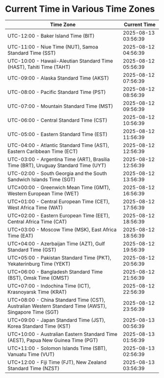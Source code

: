 # Current Time in Various Time Zones

| Time Zone | Current Time |
|-----------|--------------|
| UTC-12:00 - Baker Island Time (BIT) | 2025-08-13 03:56:39 |
| UTC-11:00 - Niue Time (NUT), Samoa Standard Time (SST) | 2025-08-12 04:56:39 |
| UTC-10:00 - Hawaii-Aleutian Standard Time (HAST), Tahiti Time (TAHT) | 2025-08-12 05:56:39 |
| UTC-09:00 - Alaska Standard Time (AKST) | 2025-08-12 07:56:39 |
| UTC-08:00 - Pacific Standard Time (PST) | 2025-08-12 08:56:39 |
| UTC-07:00 - Mountain Standard Time (MST) | 2025-08-12 09:56:39 |
| UTC-06:00 - Central Standard Time (CST) | 2025-08-12 10:56:39 |
| UTC-05:00 - Eastern Standard Time (EST) | 2025-08-12 11:56:39 |
| UTC-04:00 - Atlantic Standard Time (AST), Eastern Caribbean Time (ECT) | 2025-08-12 12:56:39 |
| UTC-03:00 - Argentina Time (ART), Brasília Time (BRT), Uruguay Standard Time (UYT) | 2025-08-12 12:56:39 |
| UTC-02:00 - South Georgia and the South Sandwich Islands Time (SGT) | 2025-08-12 13:56:39 |
| UTC±00:00 - Greenwich Mean Time (GMT), Western European Time (WET) | 2025-08-12 16:56:39 |
| UTC+01:00 - Central European Time (CET), West Africa Time (WAT) | 2025-08-12 17:56:39 |
| UTC+02:00 - Eastern European Time (EET), Central Africa Time (CAT) | 2025-08-12 18:56:39 |
| UTC+03:00 - Moscow Time (MSK), East Africa Time (EAT) | 2025-08-12 18:56:39 |
| UTC+04:00 - Azerbaijan Time (AZT), Gulf Standard Time (GST) | 2025-08-12 19:56:39 |
| UTC+05:00 - Pakistan Standard Time (PKT), Yekaterinburg Time (YEKT) | 2025-08-12 20:56:39 |
| UTC+06:00 - Bangladesh Standard Time (BST), Omsk Time (OMST) | 2025-08-12 21:56:39 |
| UTC+07:00 - Indochina Time (ICT), Krasnoyarsk Time (KRAT) | 2025-08-12 22:56:39 |
| UTC+08:00 - China Standard Time (CST), Australian Western Standard Time (AWST), Singapore Time (SGT) | 2025-08-12 23:56:39 |
| UTC+09:00 - Japan Standard Time (JST), Korea Standard Time (KST) | 2025-08-13 00:56:39 |
| UTC+10:00 - Australian Eastern Standard Time (AEST), Papua New Guinea Time (PGT) | 2025-08-13 01:56:39 |
| UTC+11:00 - Solomon Islands Time (SBT), Vanuatu Time (VUT) | 2025-08-13 02:56:39 |
| UTC+12:00 - Fiji Time (FJT), New Zealand Standard Time (NZST) | 2025-08-13 03:56:39 |
